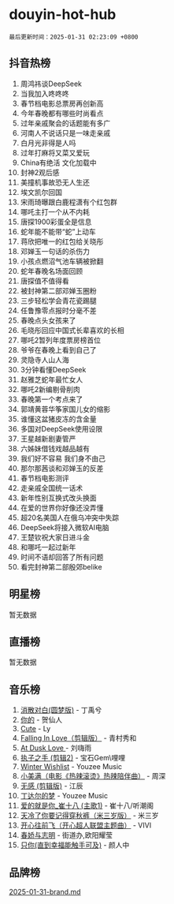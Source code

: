 # douyin-hot-hub

`最后更新时间：2025-01-31 02:23:09 +0800`

## 抖音热榜

1. 周鸿祎谈DeepSeek
1. 当我加入咚咚咚
1. 春节档电影总票房再创新高
1. 今年春晚都有哪些时尚看点
1. 过年亲戚聚会的话题能有多广
1. 河南人不说话只是一味走亲戚
1. 白月光非得是人吗
1. 过年打麻将又菜又爱玩
1. China有绝活 文化加载中
1. 封神2观后感
1. 美撞机事故恐无人生还
1. 埃文凯尔回国
1. 宋雨琦曝跟白鹿程潇有个红包群
1. 哪吒主打一个从不内耗
1. 唐探1900彩蛋全是信息
1. 蛇年能不能带“蛇”上动车
1. 蒋欣把唯一的红包给关晓彤
1. 邓婵玉一句话的杀伤力
1. 小孩点燃沼气池车辆被掀翻
1. 蛇年春晚名场面回顾
1. 唐探值不值得看
1. 被封神第二部邓婵玉圈粉
1. 三步轻松学会青花瓷踢腿
1. 任鲁豫零点报时分毫不差
1. 春晚点头女孩来了
1. 毛晓彤回应中国式长辈喜欢的长相
1. 哪吒2暂列年度票房榜首位
1. 爷爷在春晚上看到自己了
1. 灵隐寺人山人海
1. 3分钟看懂DeepSeek
1. 赵雅芝蛇年最忙女人
1. 哪吒2新编剔骨削肉
1. 春晚第一个考点来了
1. 郭靖黄蓉华筝家国儿女的缩影
1. 谁懂这盆猪皮冻的含金量
1. 多国对DeepSeek使用设限
1. 王星越新剧妻管严
1. 六姊妹借钱戏越品越有
1. 我们好不容易 我们身不由己
1. 那尔那茜谈和邓婵玉的反差
1. 春节档电影测评
1. 走亲戚全国统一话术
1. 新年性别互换式改头换面
1. 在爱的世界你好像还没弄懂
1. 超20名美国人在俄乌冲突中失踪
1. DeepSeek将接入微软AI电脑
1. 王楚钦祝大家日进斗金
1. 和哪吒一起过新年
1. 时间不语却回答了所有问题
1. 看完封神第二部殷郊belike

## 明星榜

暂无数据

## 直播榜

暂无数据

## 音乐榜

1. [消散对白(圆梦版)](https://sf5-hl-cdn-tos.douyinstatic.com/obj/tos-cn-ve-2774/og4jB5I5IizzoZVAAAzWgBMAsMDWoArfwBOiFs) - 丁禹兮
1. [你的](https://sf3-cdn-tos.douyinstatic.com/obj/tos-cn-ve-2774/oYuIeKf42jB7sEV6B2upMdpYAgfrQWj0FeRegh) - 贺仙人
1. [Cute](https://sf5-hl-cdn-tos.douyinstatic.com/obj/tos-cn-ve-2774/o4IbIzHWKAAB4wsS5qMBRiiAlEBGTpQRNfFvuo) - Ly
1. [Falling In Love（剪辑版）](https://sf5-hl-cdn-tos.douyinstatic.com/obj/tos-cn-ve-2774/o8ajpA8zzgBPahbBIO8AcKGBLJezFCRd1wfP9f) - 青村秀和
1. [ At Dusk  Love ](https://sf5-hl-cdn-tos.douyinstatic.com/obj/tos-cn-ve-2774/o8CrpCf5CaYgI4ZrtQgMQAFEfuGqNnRSDQAPBc) - 刘嗨雨
1. [执子之手 (剪辑2)](https://sf6-cdn-tos.douyinstatic.com/obj/tos-cn-ve-2774/oUoZLQjCc31XzqsBnBQUNgeKtYPBcgbFDwtfcu) - 宝石Gem\哩哩
1. [Winter Wishlist](https://sf5-hl-cdn-tos.douyinstatic.com/obj/tos-cn-ve-2774/oIIgUOeamCFCVAzxN6MFRLIBlLGpUqQxeeHrLE) - Youzee Music
1. [小美满（电影《热辣滚烫》热辣陪伴曲）](https://sf5-hl-cdn-tos.douyinstatic.com/obj/tos-cn-ve-2774/o0GAn2lSgfZIDUgtevCGDQYnFg4CwnrBaxbTZL) - 周深
1. [无感 (剪辑版)](https://sf5-hl-cdn-tos.douyinstatic.com/obj/tos-cn-ve-2774/o0eIsUzJBDlQaQFC5OFlgbMEZC1TFYBftOBn6p) - 江辰
1. [丁达尔的梦](https://sf5-hl-cdn-tos.douyinstatic.com/obj/tos-cn-ve-2774/oMU3WirUZBVQkAC9ccG5P2IQirziZM2RTInUY) - Youzee Music
1. [爱的就是你_崔十八 (主歌1)](https://sf5-hl-cdn-tos.douyinstatic.com/obj/tos-cn-ve-2774/oI5BO5DhFZ6UTcNCnZaOCBLtZ7WIMQGfgnXf5E) - 崔十八/听潮阁
1. [天冷了你要记得穿秋裤（米三岁版）](https://sf5-hl-cdn-tos.douyinstatic.com/obj/tos-cn-ve-2774/oQlIwVIDWiZ6BQilAorS7MA0AgCkQDvcZAdm1) - 米三岁
1. [开心往前飞（开心超人联盟主题曲）](https://sf5-hl-cdn-tos.douyinstatic.com/obj/tos-cn-ve-2774/9d8fb7c82cf1421fb93a9fe925275e0a) - VIVI
1. [春娇与志明](https://sf5-hl-cdn-tos.douyinstatic.com/obj/tos-cn-ve-2774/e530d8fceb7044b39707d7f9ff54add1) - 街道办,欧阳耀莹
1. [只你(直到幸福能触手可及)](https://sf5-hl-cdn-tos.douyinstatic.com/obj/tos-cn-ve-2774/o0lBkRDzFTeaVSUz3ZZSCBVtZ5DIMQGfgmEAuE) - 颜人中

## 品牌榜

[2025-01-31-brand.md](2025-01-31-brand.md)
